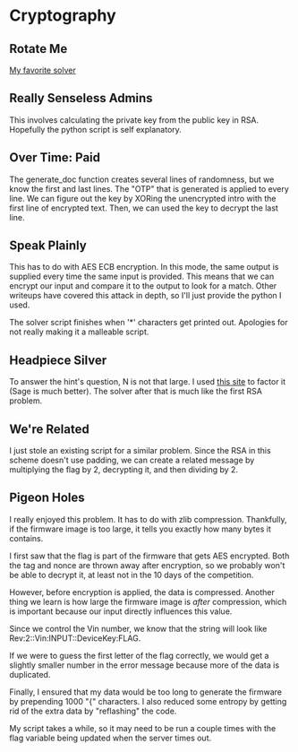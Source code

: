 # Cryptography

## Rotate Me

[My favorite solver](https://www.dcode.fr/caesar-cipher)

## Really Senseless Admins

This involves calculating the private key from the public key in RSA. Hopefully the python script is self explanatory.

## Over Time: Paid

The generate_doc function creates several lines of randomness, but we know the first and last lines. The "OTP" that is generated is applied to every line. We can figure out the key by XORing the unencrypted intro with the first line of encrypted text. Then, we can used the key to decrypt the last line.

## Speak Plainly

This has to do with AES ECB encryption. In this mode, the same output is supplied every time the same input is provided. This means that we can encrypt our input and compare it to the output to look for a match. Other writeups have covered this attack in depth, so I'll just provide the python I used.

The solver script finishes when '*' characters get printed out. Apologies for not really making it a malleable script.

## Headpiece Silver

To answer the hint's question, N is not that large. I used [this site](https://www.alpertron.com.ar/ECM.HTM) to factor it (Sage is much better). The solver after that is much like the first RSA problem.

## We're Related

I just stole an existing script for a similar problem. Since the RSA in this scheme doesn't use padding, we can create a related message by multiplying the flag by 2, decrypting it, and then dividing by 2.

## Pigeon Holes

I really enjoyed this problem. It has to do with zlib compression. Thankfully, if the firmware image is too large, it tells you exactly how many bytes it contains.

I first saw that the flag is part of the firmware that gets AES encrypted. Both the tag and nonce are thrown away after encryption, so we probably won't be able to decrypt it, at least not in the 10 days of the competition.

However, before encryption is applied, the data is compressed. Another thing we learn is how large the firmware image is *after* compression, which is important because our input directly influences this value.

Since we control the Vin number, we know that the string will look like Rev:2::Vin:INPUT::DeviceKey:FLAG.

If we were to guess the first letter of the flag correctly, we would get a slightly smaller number in the error message because more of the data is duplicated.

Finally, I ensured that my data would be too long to generate the firmware by prepending 1000 "{" characters. I also reduced some entropy by getting rid of the extra data by "reflashing" the code.

My script takes a while, so it may need to be run a couple times with the flag variable being updated when the server times out. 
